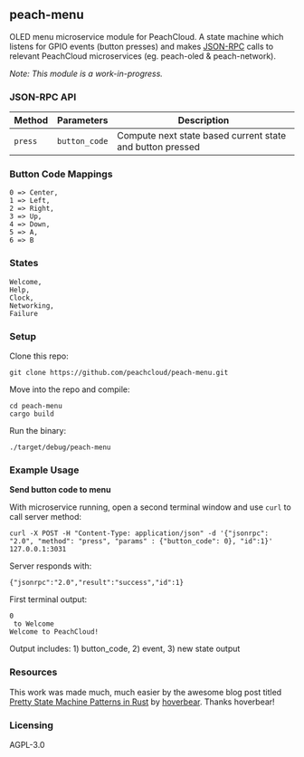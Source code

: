 ## peach-menu

OLED menu microservice module for PeachCloud. A state machine which listens for GPIO events (button presses) and makes [JSON-RPC](https://www.jsonrpc.org/specification) calls to relevant PeachCloud microservices (eg. peach-oled & peach-network).

_Note: This module is a work-in-progress._

### JSON-RPC API

| Method | Parameters | Description |
| --- | --- | --- |
| `press` | `button_code` | Compute next state based current state and button pressed |

### Button Code Mappings

```
0 => Center,  
1 => Left,  
2 => Right,  
3 => Up,  
4 => Down,  
5 => A,  
6 => B
```

### States

```
Welcome,  
Help,  
Clock,  
Networking,  
Failure
```

### Setup

Clone this repo:

`git clone https://github.com/peachcloud/peach-menu.git`

Move into the repo and compile:

`cd peach-menu`  
`cargo build`

Run the binary:

`./target/debug/peach-menu`

### Example Usage

**Send button code to menu**

With microservice running, open a second terminal window and use `curl` to call server method:

`curl -X POST -H "Content-Type: application/json" -d '{"jsonrpc": "2.0", "method": "press", "params" : {"button_code": 0}, "id":1}' 127.0.0.1:3031`

Server responds with:

`{"jsonrpc":"2.0","result":"success","id":1}`

First terminal output:

```
0  
 to Welcome  
Welcome to PeachCloud!
```

Output includes: 1) button_code, 2) event, 3) new state output

### Resources

This work was made much, much easier by the awesome blog post titled [Pretty State Machine Patterns in Rust](https://hoverbear.org/2016/10/12/rust-state-machine-pattern/) by [hoverbear](https://hoverbear.org/about/). Thanks hoverbear!

### Licensing

AGPL-3.0
